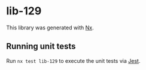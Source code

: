 # lib-129

This library was generated with [Nx](https://nx.dev).

## Running unit tests

Run `nx test lib-129` to execute the unit tests via [Jest](https://jestjs.io).
